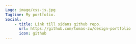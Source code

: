 ```yaml
---
Logo: image/css-js.jpg
Tagline: My portfolio.
Social:
    - title: Link till sidans github repo.
      url: https://github.com/tomas-zw/design-portfolio
      icon: github
---
```

